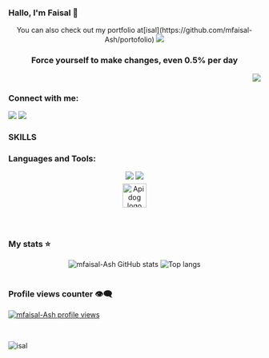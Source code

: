 ### Hallo, I'm Faisal 👋
<p align="center">
You can also check out my portfolio at[isal](https://github.com/mfaisal-Ash/portofolio)
  <img src="https://github.com/mfaisal-Ash/Portofolio/blob/master/public/user.png" />
</p>

<h3 align="center">Force yourself to make changes, even 0.5% per day</h3>

<p align="right">
<img src="https://github-readme-stats.vercel.app/api?username=mfaisal-Ash&show_icons=true&icon_color=CE1D2D&text_color=718096&bg_color=00000000&hide_title=true&hide_border=true" />
</p>

<h3 align="left">Connect with me:</h3>
<p align="left">
<a href="https://www.linkedin.com/in/muhammad-faisal-ashshidiq/" target="blank"> <img src="https://skillicons.dev/icons?i=linkedin" /></a>
<a href="https://www.instagram.com/faisal_shishidiq/?hl=id#" target="blank"><img src="https://skillicons.dev/icons?i=instagram" /></a>
</p>

### SKILLS ###
<h3 align="left">Languages and Tools:</h3>
<div align="center">
    <img src="https://skillicons.dev/icons?i=laravel,html,css,tailwindcss,github,git,python" />
    <img src="https://skillicons.dev/icons?i=nodejs,javascript,express,mysql,postman,php,go" /><br>
    <img src="https://github.com/user-attachments/assets/0b09bbce-ed7d-412b-b541-5cad3a41b96c" alt="Apidog logo" style="width:48px; height:48px; margin: 5px;" />
<br>
</div>



<br>
<br>
<!-- <img src="https://user-images.githubusercontent.com/74038190/213910845-af37a709-8995-40d6-be59-724526e3c3d7.gif" width="900"> -->


### My stats ⭐ ###

<div align="center">
<img alt="mfaisal-Ash GitHub stats" src="https://github-readme-stats.vercel.app/api?username=mfaisal-Ash&show_icons=true&theme=transparent"/>
<img alt="Top langs" src="https://github-readme-stats.vercel.app/api/top-langs/?username=mfaisal-Ash&layout=compact&&langs_count=8"/>
</div>
</br>

### Profile views counter 👁️‍🗨️
[![mfaisal-Ash profile views](https://u8views.com/api/v1/github/profiles/7869344/views/day-week-month-total-count.svg)](https://u8views.com/github/mfaisal-Ash)

<br>
<p><img src="https://github-readme-stats.vercel.app/api/top-langs/?username=mfaisal-Ash&show_icons=true&locale\&hide_progress=true" alt="isal"/></p>
<br>

